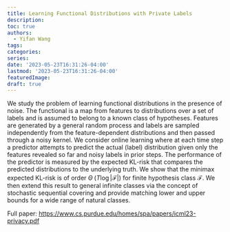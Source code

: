 ```yaml
---
title: Learning Functional Distributions with Private Labels
description: 
toc: true
authors:
  - Yifan Wang
tags:
categories:
series:
date: '2023-05-23T16:31:26-04:00'
lastmod: '2023-05-23T16:31:26-04:00'
featuredImage:
draft: true
---
```


We study the problem of learning functional distributions in the presence of noise. The functional is a map from features to distributions over a set of labels and is assumed to belong to a known class of hypotheses. Features are generated by a general random process and labels are sampled independently from the feature-dependent distributions and then passed through a noisy kernel. We consider online learning where at each time step a predictor attempts to predict the actual (label) distribution given only the features revealed so far and noisy labels in prior steps. The performance of the predictor is measured by the expected KL-risk that compares the predicted distributions to the underlying truth. We show that the minimax
expected KL-risk is of order $\Theta^~(T\log|\mathcal{F}|)$ for finite hypothesis class $\mathcal{F}$. We then extend this result to general infinite classes via the concept of stochastic sequential covering and provide matching lower and upper bounds for a wide range of natural classes.

Full paper: https://www.cs.purdue.edu/homes/spa/papers/icml23-privacy.pdf